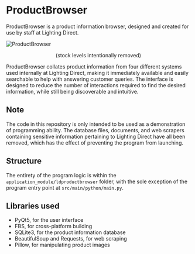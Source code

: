 # ProductBrowser

ProductBrowser is a product information browser, designed and created for use by staff at Lighting Direct. 

![ProductBrowser](https://i.imgur.com/tCjqzAm.gif)
<p align="center">(stock levels intentionally removed)</p>

ProductBrowser collates product information from four different systems used internally at Lighting Direct, making it immediately available and easily searchable to help with answering customer queries. The interface is designed to reduce the number of interactions required to find the desired information, while still being discoverable and intuitive.

## Note

The code in this repository is only intended to be used as a demonstration of programming ability. The database files, documents, and web scrapers containing sensitive information pertaining to Lighting Direct have all been removed, which has the effect of preventing the program from launching.

## Structure

The entirety of the program logic is within the `application_module/ldproductbrowser` folder, with the sole exception of the program entry point at `src/main/python/main.py`. 

## Libraries used

- PyQt5, for the user interface
- FBS, for cross-platform building
- SQLite3, for the product information database
- BeautifulSoup and Requests, for web scraping
- Pillow, for manipulating product images 
